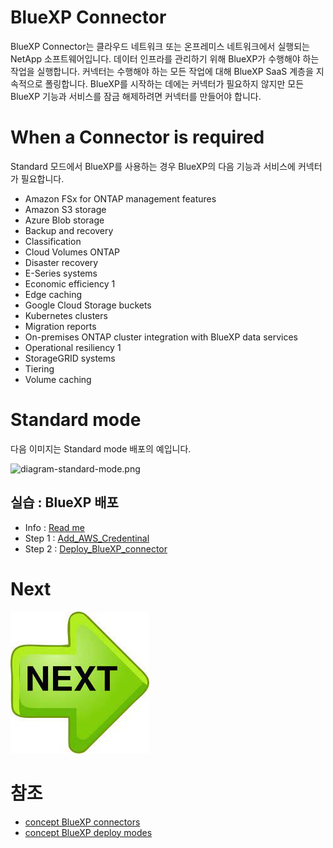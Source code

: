 # BlueXP Connector
BlueXP Connector는 클라우드 네트워크 또는 온프레미스 네트워크에서 실행되는 NetApp 소프트웨어입니다. 데이터 인프라를 관리하기 위해 BlueXP가 수행해야 하는 작업을 실행합니다. 커넥터는 수행해야 하는 모든 작업에 대해 BlueXP SaaS 계층을 지속적으로 폴링합니다. BlueXP를 시작하는 데에는 커넥터가 필요하지 않지만 모든 BlueXP 기능과 서비스를 잠금 해제하려면 커넥터를 만들어야 합니다.

# When a Connector is required
Standard 모드에서 BlueXP를 사용하는 경우 BlueXP의 다음 기능과 서비스에 커넥터가 필요합니다.

- Amazon FSx for ONTAP management features
- Amazon S3 storage
- Azure Blob storage
- Backup and recovery
- Classification
- Cloud Volumes ONTAP
- Disaster recovery
- E-Series systems
- Economic efficiency 1
- Edge caching
- Google Cloud Storage buckets
- Kubernetes clusters
- Migration reports
- On-premises ONTAP cluster integration with BlueXP data services
- Operational resiliency 1
- StorageGRID systems
- Tiering
- Volume caching

# Standard mode
다음 이미지는 Standard mode 배포의 예입니다.

![diagram-standard-mode.png](https://docs.netapp.com/us-en/bluexp-setup-admin/media/diagram-standard-mode.png)

## 실습 : BlueXP 배포
- Info : [Read me](./Readme.md)
- Step 1 : [Add_AWS_Credentinal](./Add_AWS_Credentinal.md)
- Step 2 : [Deploy_BlueXP_connector](./Deploy_BlueXP_connector.md)

# Next
[![Next.png](./Images/Next.png)](./Add_AWS_Credentinal.md)

# 참조
- [concept BlueXP connectors](https://docs.netapp.com/us-en/bluexp-setup-admin/concept-connectors.html)
- [concept BlueXP deploy modes](https://docs.netapp.com/us-en/bluexp-setup-admin/concept-modes.html)
